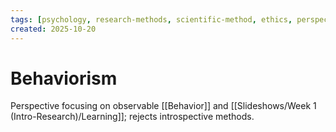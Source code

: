 ```yaml
---
tags: [psychology, research-methods, scientific-method, ethics, perspectives]
created: 2025-10-20
---
```

# Behaviorism

Perspective focusing on observable [[Behavior]] and [[Slideshows/Week 1 (Intro-Research)/Learning]]; rejects introspective methods.
